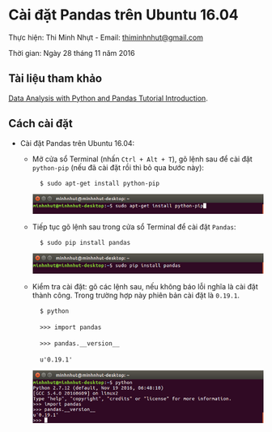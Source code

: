 # Cài đặt Pandas trên Ubuntu 16.04

Thực hiện: Thi Minh Nhựt - Email: thiminhnhut@gmail.com

Thời gian: Ngày 28 tháng 11 năm 2016

## Tài liệu tham khảo

[Data Analysis with Python and Pandas Tutorial Introduction](https://pythonprogramming.net/data-analysis-python-pandas-tutorial-introduction/).

## Cách cài đặt

* Cài đặt Pandas trên Ubuntu 16.04:	

	+ Mở cửa sổ Terminal (nhấn `Ctrl + Alt + T`), gõ lệnh sau để cài đặt `python-pip` 
	(nếu đã cài đặt rồi thì bỏ qua bước này):
	
			$ sudo apt-get install python-pip
			
		![](https://raw.githubusercontent.com/h3int2um/pandas/master/pandas-tutorials/images/caidat-python-pip-ubuntu.png)

	+ Tiếp tục gõ lệnh sau trong cửa sổ Terminal để cài đặt `Pandas`:
	
			$ sudo pip install pandas
			
		![](https://raw.githubusercontent.com/h3int2um/pandas/master/pandas-tutorials/images/caidat-pandas-ubuntu.png)
		
	+ Kiểm tra cài đặt: gõ các lệnh sau, nếu không báo lỗi nghĩa là cài đặt thành công. 
	Trong trường hợp này phiên bản cài đặt là `0.19.1`.
	
			$ python
			
			>>> import pandas
			
			>>> pandas.__version__
			
			u'0.19.1'
		
		![](https://raw.githubusercontent.com/h3int2um/pandas/master/pandas-tutorials/images/kiemtra-caicat-pandas.png)
